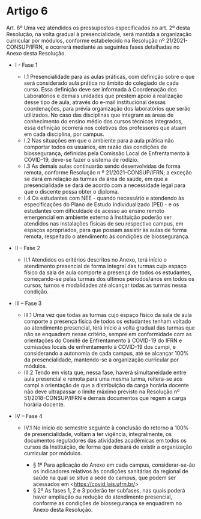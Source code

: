 # Artigo 6

Art. 6º Uma vez atendidos os pressupostos especificados no art. 2º desta Resolução, na volta gradual à presencialidade, será mantida a organização curricular por módulos, conforme estabelecido na Resolução nº 21/2021-CONSUP/IFRN, e ocorrerá mediante as seguintes fases detalhadas no Anexo desta Resolução.

- I - Fase 1

    - I.1 Presencialidade para as aulas práticas, com definição sobre o que será considerado aula prática no âmbito do colegiado de cada curso. Essa definição deve ser informada à Coordenação dos Laboratórios e demais unidades que prestem apoio à realização desse tipo de aula, através do e-mail institucional dessas coordenações, para prévia organização dos laboratórios que serão utilizados. No caso das disciplinas que integram as áreas de conhecimento do ensino médio dos cursos técnicos integrados, essa definição ocorrerá nos coletivos dos professores que atuam em cada disciplina, por campus.
    - I.2 Nas situações em que o ambiente para a aula prática não comportar todos os usuários, em razão das condições de biossegurança, definidas pela Comissão Local de Enfrentamento à COVID-19, deve-se fazer o sistema de rodízio.
    - I.3 As demais aulas continuarão sendo desenvolvidas de forma remota, conforme Resolução n º 21/2021-CONSUP/IFRN; a exceção se dará em relação às turmas da área de saúde, em que a presencialidade se dará de acordo com a necessidade legal para que o discente possa obter o diploma.
    - I.4 Os estudantes com NEE - quando necessário e atendendo às especificações do Plano de Estudo Individualizado (PEI) - e os estudantes com dificuldade de acesso ao ensino remoto emergencial em ambiente externo à Instituição poderão ser atendidos nas instalações físicas de seu respectivo campus, em espaços apropriados, para que possam assistir às aulas de forma remota, respeitado o atendimento às condições de biossegurança.

- II – Fase 2

    - II.1 Atendidos os critérios descritos no Anexo, terá início o atendimento presencial de forma integral das turmas cujo espaço físico da sala de aula comporte a presença de todos os estudantes, começando-se pelas turmas dos últimos períodos/anos em todos os cursos, turnos e modalidades até alcançar todas as turmas nessa condição.

- III – Fase 3

    - III.1 Uma vez que todas as turmas cujo espaço físico da sala de aula comporte a presença física de todos os estudantes tenham voltado ao atendimento presencial, terá início a volta gradual das turmas que não se enquadrem nesse critério, sempre em conformidade com as orientações do Comitê de Enfrentamento à COVID-19 do IFRN e comissões locais de enfrentamento à COVID-19 dos campi, e considerando a autonomia de cada campus, até se alcançar 100% da presencialidade, mantendo-se a organização curricular por módulos.
    - III.2 Tendo em vista que, nessa fase, haverá simultaneidade entre aula presencial e remota para uma mesma turma, reitera-se aos campi a orientação de que a distribuição da carga horária docente não deve ultrapassar o limite máximo previsto na Resolução nº 51/2018-CONSUP/IFRN e demais documentos que regem a carga horária docente.

- IV – Fase 4


    - IV.1 No início do semestre seguinte à conclusão do retorno a 100% de presencialidade, voltam a ter vigência, integralmente, os documentos reguladores das atividades acadêmicas em todos os cursos da Instituição, de forma que deixará de existir a organização curricular por módulos.

        - § 1º Para aplicação do Anexo em cada campus, considerar-se-ão os indicadores relativos às condições sanitárias da regional de saúde na qual se situe a sede do campus, que podem ser acessados em <<https://covid.lais.ufrn.br/>\>
        - § 2º As fases 1, 2 e 3 poderão ter subfases, nas quais poderá haver ampliação ou redução do atendimento presencial, conforme as condições de biossegurança se enquadrem no Anexo desta Resolução.
